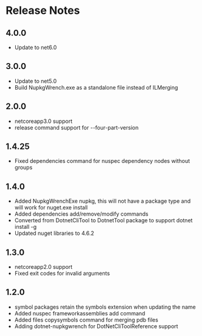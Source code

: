 # Release Notes

## 4.0.0
* Update to net6.0

## 3.0.0
* Update to net5.0
* Build NupkgWrench.exe as a standalone file instead of ILMerging

## 2.0.0
* netcoreapp3.0 support
* release command support for --four-part-version

## 1.4.25
* Fixed dependencies command for nuspec dependency nodes without groups

## 1.4.0
* Added NupkgWrenchExe nupkg, this will not have a package type and will work for nuget.exe install
* Added dependencies add/remove/modify commands
* Converted from DotnetCliTool to DotnetTool package to support dotnet install -g
* Updated nuget libraries to 4.6.2

## 1.3.0
* netcoreapp2.0 support
* Fixed exit codes for invalid arguments

## 1.2.0
* symbol packages retain the symbols extension when updating the name
* Added nuspec frameworkassemblies add command
* Added files copysymbols command for merging pdb files
* Adding dotnet-nupkgwrench for DotNetCliToolReference support
